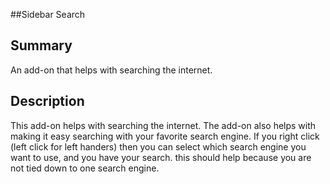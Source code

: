##Sidebar Search

## Summary 
An add-on that helps with searching the internet. 

## Description 
This add-on helps with searching the internet. The add-on also helps with making it easy searching with your favorite search engine. If you right click (left click for left handers) then you can select which search engine you want to use, and you have your search. this should help because you are not tied down to one search engine.

